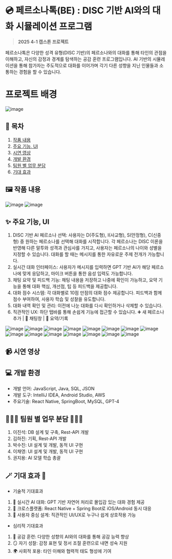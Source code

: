 # 💿 페르소나톡(BE) : DISC 기반 AI와의 대화 시뮬레이션 프로그램
> **2025 4-1 캡스톤 프로젝트**

페르소나톡은 다양한 성격 유형(DISC 기반)의 페르소나와의 대화를 통해 타인의 관점을 이해하고, 자신의 감정과 경계를 탐색하는 공감 훈련 프로그램입니다. AI 기반의 시뮬레이션을 통해 참가자는 주도적으로 대화를 이어가며 각기 다른 성향을 지닌 인물들과 소통하는 경험을 할 수 있습니다.

# 프로젝트 배경
![image](https://github.com/user-attachments/assets/a9a9327a-7041-4370-b211-b44df1ef534a)

## 📆 목차
 1) [작품 내용](#작품-내용)
 2) [주요 기능, UI](#주요-기능)
 3) [시연 영상](#시연-영상)
 4) [개발 환경](#개발-환경)
 5) [팀원 별 업무 분담](#팀원-별-업무-분담)
 6) [기대 효과](#기대-효과)

## 🖼️ 작품 내용
![image](https://github.com/user-attachments/assets/a0b8aecf-22b0-41aa-912f-894b889e14af)
![image](https://github.com/user-attachments/assets/9609557d-83d9-49b9-9775-c116bdba4b9a)

## ✨ 주요 기능, UI
 1. DISC 기반 AI 페르소나 선택: 사용자는 D(주도형), I(사교형), S(안정형), C(신중형) 중 원하는 페르소나를 선택해 대화를 시작합니다. 각 페르소나는 DISC 이론을 반영해 다른 말투와 성격과 관심사를 가지고, 사용자는 페르소나의 나이와 성별을 지정할 수 있습니다. 대화를 할 때는 메시지를 통한 자유로운 주제 전개가 가능합니다.
 2. 실시간 대화 인터페이스: 사용자가 메시지를 입력하면 GPT 기반 AI가 해당 페르소나에 맞게 응답하고, 마이크 버튼을 통한 음성 입력도 가능합니다.
 3. 채팅 요약 및 피드백 기능: 채팅 내용을 저장하고 나중에 확인이 가능하고, 요약 기능을 통해 대화 핵심, 개선점, 팁 등 피드백을 제공합니다.
 4. 대화 점수 시스템: 각 대화별로 10점 만점의 대화 점수 제공합니다. 피드백과 함께 점수 부여하여, 사용자 학습 및 성찰을 유도합니다.
 5. 대화 내역 확인 및 관리: 이전에 나눈 대화를 다시 확인하거나 삭제할 수 있습니다.
 6. 직관적인 UX: 하단 탭바를 통해 손쉽게 기능에 접근할 수 있습니다.
   ➕ 새 페르소나 추가 | 👤 채팅창 | 📑 요약/기록

![image](https://github.com/user-attachments/assets/90b759aa-d04d-4cf0-9a99-737eadc109e3)
![image](https://github.com/user-attachments/assets/4955d00f-9bce-4033-9aff-7dd14fbe2bdc)
![image](https://github.com/user-attachments/assets/0073bc1b-8d6b-442c-b415-9c738b000aa0)
![image](https://github.com/user-attachments/assets/045f0686-4414-4a7a-b21c-e05306fb6803)
![image](https://github.com/user-attachments/assets/4723fd28-b759-441f-a58f-e0032121e991)
![image](https://github.com/user-attachments/assets/d485e424-f852-4854-b9e0-53e05ea91c9f)
![image](https://github.com/user-attachments/assets/a9d4680a-a618-4f69-95e9-0e8ff1e08e91)
![image](https://github.com/user-attachments/assets/ecff8bd8-a20d-4851-a5ec-5deceda4487e)
![image](https://github.com/user-attachments/assets/841ec455-64b1-4253-8290-d1818f59c603)
![image](https://github.com/user-attachments/assets/234ef987-a883-4790-b3d7-7d1520081070)
![image](https://github.com/user-attachments/assets/010bf029-e636-4840-9edb-881a5a41a491)
![image](https://github.com/user-attachments/assets/c382fae7-dccd-442d-83e9-d02317c2dd78)
![image](https://github.com/user-attachments/assets/bdc727f8-530a-4ae8-8eda-6e0c0a06f331)
![image](https://github.com/user-attachments/assets/51e2a718-2d55-4de5-9b85-5cdaa6095d09)
![image](https://github.com/user-attachments/assets/9e186731-4b35-42a0-9735-9b180f00b0e4)

## 📹 시연 영상

##  💻 개발 환경
 - 개발 언어: JavaScript, Java, SQL, JSON
 - 개발 도구: IntelliJ IDEA, Android Studio, AWS
 - 주요기술: React Native, SpringBoot, MySQL, GPT-4

## 👩🏻‍💻 팀원 별 업무 분담 👨🏻‍💻
 1) 이진석: DB 설계 및 구축, Rest-API 개발
 2) 김하진: 기획, Rest-API 개발
 3) 박수진: UI 설계 및 개발, 동적 UI 구현
 4) 이채영: UI 설계 및 개발, 동적 UI 구현
 5) 권지용: AI 모델 학습 총괄

## 🪄 기대 효과 🎩
- 기술적 기대효과
1. 🤖 실시간 AI 대화: GPT 기반 자연어 처리로 몰입감 있는 대화 경험 제공
2. 📱 크로스플랫폼: React Native + Spring Boot로 iOS/Android 동시 대응
3. 🧭 사용자 중심 설계: 직관적인 UI/UX로 누구나 쉽게 상호작용 가능

- 심리적 기대효과
1. 💬 공감 훈련: 다양한 성향의 AI와의 대화를 통해 공감 능력 향상
2. 🪞 자기 성찰: 감정 표현 및 정서 조절 훈련으로 내면 성숙 지원
3. 🌍 사회적 포용: 타인 이해와 협력적 태도 형성에 기여
